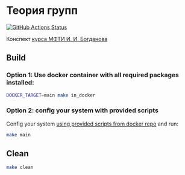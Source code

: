 # Теория групп

[![GitHub Actions Status](https://github.com/rudenkornk/group_theory/actions/workflows/workflow.yml/badge.svg)](https://github.com/rudenkornk/group_theory/actions)

Конспект [курса МФТИ И. И. Богданова](https://www.youtube.com/playlist?list=PLyBWNG-pZKx6pWlAfPRo2X_kPWyzq1ebj)

## Build
### Option 1: Use docker container with all required packages installed:
```bash
DOCKER_TARGET=main make in_docker
```

### Option 2: config your system with provided scripts
Config your system [using provided scripts from docker repo](https://github.com/rudenkornk/docker_latex#3-use-scripts-from-this-repository-to-setup-your-own-system) and run:
```bash
make main
```

## Clean
```bash
make clean
```
